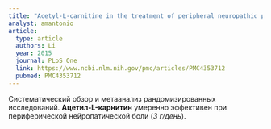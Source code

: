 ```yaml
---
title: "Acetyl-L-carnitine in the treatment of peripheral neuropathic pain: A systematic review and meta-analysis of randomized controlled trials"
analyst: amantonio
article:
  type: article
  authors: Li
  year: 2015
  journal: PLoS One
  link: https://www.ncbi.nlm.nih.gov/pmc/articles/PMC4353712
  pubmed: PMC4353712
---
```


Систематический обзор и метаанализ рандомизированных исследований. **Aцетил-L-карнитин** умеренно эффективен при периферической нейропатической боли (*3 г/день*).
